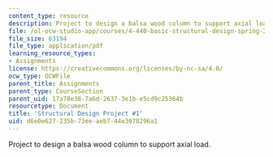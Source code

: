 ```yaml
---
content_type: resource
description: Project to design a balsa wood column to support axial load.
file: /ol-ocw-studio-app/courses/4-440-basic-structural-design-spring-2009/d6e0e627235b73eeaeb744e3078296a1_MIT4_440s09_project01.pdf
file_size: 63194
file_type: application/pdf
learning_resource_types:
- Assignments
license: https://creativecommons.org/licenses/by-nc-sa/4.0/
ocw_type: OCWFile
parent_title: Assignments
parent_type: CourseSection
parent_uid: 17a78e38-7a6d-2637-3e1b-e5cd9c25364b
resourcetype: Document
title: 'Structural Design Project #1'
uid: d6e0e627-235b-73ee-aeb7-44e3078296a1
---
```

Project to design a balsa wood column to support axial load.